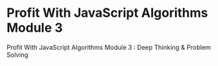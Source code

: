 # Profit With JavaScript Algorithms Module 3
Profit With JavaScript Algorithms Module 3 : Deep Thinking & Problem Solving
